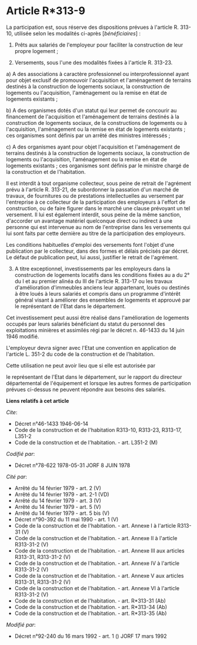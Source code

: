 # Article R*313-9

La participation est, sous réserve des dispositions prévues à l'article R. 313-10, utilisée selon les modalités ci-après
[*bénéficiaires*] :

1. Prêts aux salariés de l'employeur pour faciliter la construction de leur propre logement ;

2. Versements, sous l'une des modalités fixées à l'article R. 313-23.

a) A des associations à caractère professionnel ou interprofessionnel ayant pour objet exclusif de promouvoir l'acquisition
et l'aménagement de terrains destinés à la construction de logements sociaux, la construction de logements ou l'acquisition,
l'aménagement ou la remise en état de logements existants ;

b) A des organismes dotés d'un statut qui leur permet de concourir au financement de l'acquisition et l'aménagement de
terrains destinés à la construction de logements sociaux, de la constructions de logements ou à l'acquisition, l'aménagement
ou la remise en état de logements existants ; ces organismes sont définis par un arrêté des ministres intéressés ;

c) A des organismes ayant pour objet l'acquisition et l'aménagement de terrains destinés à la construction de logements
sociaux, la construction de logements ou l'acquisition, l'aménagement ou la remise en état de logements existants ; ces
organismes sont définis par le ministre chargé de la construction et de l'habitation.

Il est interdit à tout organisme collecteur, sous peine de retrait de l'agrément prévu à l'article R. 313-21, de subordonner
la passation d'un marché de travaux, de fournitures ou de prestations intellectuelles au versement par l'entreprise à ce
collecteur de la participation des employeurs à l'effort de construction, ou de faire figurer dans le marché une clause
prévoyant un tel versement. Il lui est également interdit, sous peine de la même sanction, d'accorder un avantage matériel
quelconque direct ou indirect à une personne qui est intervenue au nom de l'entreprise dans les versements qui lui sont faits
par cette dernière au titre de la participation des employeurs.

Les conditions habituelles d'emploi des versements font l'objet d'une publication par le collecteur, dans des formes et
délais précisés par décret. Le défaut de publication peut, lui aussi, justifier le retrait de l'agrément.

3. A titre exceptionnel, investissements par les employeurs dans la construction de logements locatifs dans les conditions
fixées au a du 2° du I et au premier alinéa du III de l'article R. 313-17 ou les travaux d'amélioration d'immeubles anciens
leur appartenant, loués ou destinés à être loués à leurs salariés et compris dans un programme d'intérêt général visant à
améliorer des ensembles de logements et approuvé par le représentant de l'Etat dans le département.

Cet investissement  peut aussi être réalisé dans l'amélioration de logements occupés par leurs salariés bénéficiant du statut
du personnel des exploitations minières et assimilés régi par le décret n. 46-1433 du 14 juin 1946 modifié.

L'employeur devra signer avec l'Etat une convention en application de l'article L. 351-2 du code de la construction et de
l'habitation.

Cette utilisation ne peut avoir lieu que si elle est autorisée par

le représentant de l'Etat dans le département, sur le rapport du directeur départemental de l'équipement et lorsque les
autres formes de participation prévues ci-dessus ne peuvent répondre aux besoins des salariés.

**Liens relatifs à cet article**

_Cite_:

  - Décret n°46-1433 1946-06-14
  - Code de la construction et de l'habitation R313-10, R313-23, R313-17, L351-2
  - Code de la construction et de l'habitation. - art. L351-2 (M)

_Codifié par_:

  - Décret n°78-622 1978-05-31 JORF 8 JUIN 1978

_Cité par_:

  - Arrêté du 14 février 1979 - art. 2 (V)
  - Arrêté du 14 février 1979 - art. 2-1 (VD)
  - Arrêté du 14 février 1979 - art. 3 (V)
  - Arrêté du 14 février 1979 - art. 5 (V)
  - Arrêté du 14 février 1979 - art. 5 bis (V)
  - Décret n°90-392 du 11 mai 1990 - art. 1 (V)
  - Code de la construction et de l'habitation. - art. Annexe I à l'article R313-31 (V)
  - Code de la construction et de l'habitation. - art. Annexe II à l'article R313-31-2 (V)
  - Code de la construction et de l'habitation. - art. Annexe III aux articles R313-31, R313-31-2 (V)
  - Code de la construction et de l'habitation. - art. Annexe IV à l'article R313-31-2 (V)
  - Code de la construction et de l'habitation. - art. Annexe V aux articles R313-31, R313-31-2 (V)
  - Code de la construction et de l'habitation. - art. Annexe VI à l'article R313-31-2 (V)
  - Code de la construction et de l'habitation. - art. R*313-31 (Ab)
  - Code de la construction et de l'habitation. - art. R*313-34 (Ab)
  - Code de la construction et de l'habitation. - art. R*313-35 (Ab)

_Modifié par_:

  - Décret n°92-240 du 16 mars 1992 - art. 1 () JORF 17 mars 1992
